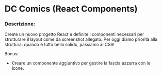 # DC Comics (React Components)

### Descrizione:
Create un nuovo progetto React e definite i componenti necessari per strutturare il layout come da screenshot allegato.
Per oggi diamo priorità alla struttura: quando è tutto bello solido, passiamo al CSS!

Bonus:
- Creare un componente aggiuntivo per gestire la fascia azzurra con le icone.
